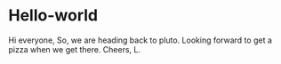 # Hello-world
Hi everyone,
So, we are heading back to pluto. Looking forward to get a pizza when we get there.
Cheers,
L.

